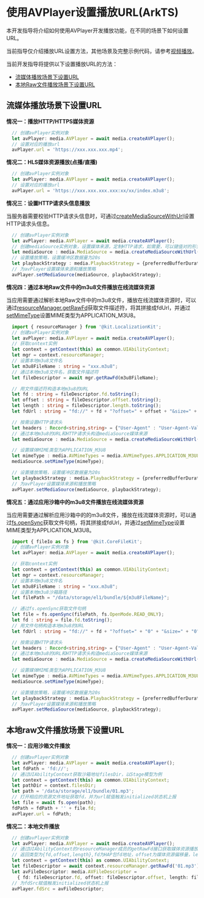 # 使用AVPlayer设置播放URL(ArkTS)
本开发指导将介绍如何使用AVPlayer开发播放功能，在不同的场景下如何设置URL。

当前指导仅介绍播放URL设置方法，其他场景及完整示例代码，请参考[视频播放](video-playback.md)。

当前开发指导将提供以下设置播放URL的方法：
- [流媒体播放场景下设置URL](#流媒体播放场景下设置url)
- [本地Raw文件播放场景下设置URL](#本地raw文件播放场景下设置url)

## 流媒体播放场景下设置URL
**情况一：播放HTTP/HTTPS媒体资源**
```ts
  // 创建avPlayer实例对象
  let avPlayer: media.AVPlayer = await media.createAVPlayer();
  // 设置对应的播放url
  avPlayer.url = 'https://xxx.xxx.xxx.mp4';
```

**情况二：HLS媒体资源播放(点播/直播)**
```ts
  // 创建avPlayer实例对象
  let avPlayer: media.AVPlayer = await media.createAVPlayer();
  // 设置对应的播放url
  avPlayer.url = 'https://xxx.xxx.xxx.xxx:xx/xx/index.m3u8';
```

**情况三：设置HTTP请求头信息播放**

当服务器需要校验HTTP请求头信息时，可通过[createMediaSourceWithUrl](../../reference/apis-media-kit/js-apis-media.md#createmediasourcewithurl12)设置HTTP请求头信息。
```ts
  // 创建avPlayer实例对象
  let avPlayer: media.AVPlayer = await media.createAVPlayer();
  // 创建mediaSource实例对象，设置媒体来源，定制HTTP请求，如需要，可以键值对的形式设置User-Agent、Cookie、Referer等字段
  let mediaSource : media.MediaSource = media.createMediaSourceWithUrl("https://xxx.xxx.xxx.xxx:xx/xx/index.m3u8",  {"User-Agent" : "User-Agent-Value", "Cookie" : "Cookie-Value", "Referer" : "Referer-Value"});
  // 设置播放策略，设置缓冲区数据量为20s
  let playbackStrategy : media.PlaybackStrategy = {preferredBufferDuration: 20};
  // 为avPlayer设置媒体来源和播放策略
  avPlayer.setMediaSource(mediaSource, playbackStrategy);
```

**情况四：通过本地Raw文件中的m3u8文件播放在线流媒体资源**

当应用需要通过解析本地Raw文件中的m3u8文件，播放在线流媒体资源时，可以通过[resourceManager.getRawFd](../../reference/apis-localization-kit/js-apis-resource-manager.md#getrawfd9)获取文件描述符，将其拼接成fdUrl，并通过[setMimeType](../../reference/apis-media-kit/js-apis-media.md#setmimetype12)设置MIME类型为APPLICATION_M3U8。
```ts
  import { resourceManager } from '@kit.LocalizationKit';
  // 创建avPlayer实例对象
  let avPlayer: media.AVPlayer = await media.createAVPlayer();
  // 获取context实例
  let context = getContext(this) as common.UIAbilityContext;
  let mgr = context.resourceManager;
  // 设置本地m3u8文件名
  let m3u8FileName : string = "xxx.m3u8";
  // 通过本地m3u8文件名，获取文件描述符
  let fileDescriptor = await mgr.getRawFd(m3u8FileName);

  // 用文件描述符构造本地m3u8的URL
  let fd : string = fileDescriptor.fd.toString();
  let offset : string = fileDescriptor.offset.toString();
  let length : string = fileDescriptor.length.toString();
  let fdUrl : string = "fd://" + fd + "?offset=" + offset + "&size=" + length;

  // 按需设置HTTP请求头
  let headers : Record<string,string> = {"User-Agent" : "User-Agent-Value", "Cookie" : "Cookie-Value"};
  // 通过本地m3u8的URL和HTTP请求头构造mediaSource媒体来源
  let mediaSource : media.MediaSource = media.createMediaSourceWithUrl(fdUrl, headers);

  // 设置媒体MIME类型为APPLICATION_M3U8
  let mimeType : media.AVMimeTypes = media.AVMimeTypes.APPLICATION_M3U8;
  mediaSource.setMimeType(mimeType);

  // 设置播放策略，设置缓冲区数据量为20s
  let playbackStrategy : media.PlaybackStrategy = {preferredBufferDuration: 20};
  // 为avPlayer设置媒体来源和播放策略
  avPlayer.setMediaSource(mediaSource, playbackStrategy);
```

**情况五：通过应用沙箱中的m3u8文件播放在线流媒体资源**

当应用需要通过解析应用沙箱中的的m3u8文件，播放在线流媒体资源时，可以通过[fs.openSync](../../reference/apis-core-file-kit/js-apis-file-fs.md#fsopensync)获取文件句柄，将其拼接成fdUrl，并通过[setMimeType](../../reference/apis-media-kit/js-apis-media.md#setmimetype12)设置MIME类型为APPLICATION_M3U8。
```ts
  import { fileIo as fs } from '@kit.CoreFileKit';
  // 创建avPlayer实例对象
  let avPlayer: media.AVPlayer = await media.createAVPlayer();

  // 获取context实例
  let context = getContext(this) as common.UIAbilityContext;
  let mgr = context.resourceManager;
  // 设置本地m3u8文件名
  let m3u8FileName : string = "xxx.m3u8";
  // 设置本地m3u8沙箱路径
  let filePath = "/data/storage/el1/bundle/${m3u8FileName}";

  // 通过fs.openSync获取文件句柄
  let file = fs.openSync(filePath, fs.OpenMode.READ_ONLY);
  let fd : string = file.fd.toString();
  // 用文件句柄构造本地m3u8的URL
  let fdUrl : string = "fd://" + fd + "?offset=" + "0" + "&size=" + "0";

  // 按需设置HTTP请求头
  let headers : Record<string,string> = {"User-Agent" : "User-Agent-Value", "Cookie" : "Cookie-Value"};
  // 通过本地m3u8的URL和HTTP请求头构造mediaSource媒体来源
  let mediaSource : media.MediaSource = media.createMediaSourceWithUrl(fdUrl, headers);

  // 设置媒体MIME类型为APPLICATION_M3U8
  let mimeType : media.AVMimeTypes = media.AVMimeTypes.APPLICATION_M3U8;
  mediaSource.setMimeType(mimeType);

  // 设置播放策略，设置缓冲区数据量为20s
  let playbackStrategy : media.PlaybackStrategy = {preferredBufferDuration: 20};
  // 为avPlayer设置媒体来源和播放策略
  avPlayer.setMediaSource(mediaSource, playbackStrategy);
```

## 本地raw文件播放场景下设置URL
**情况一：应用沙箱文件播放**
```ts
  // 创建avPlayer实例对象
  let avPlayer: media.AVPlayer = await media.createAVPlayer();
  let fdPath = 'fd://';
  // 通过UIAbilityContext获取沙箱地址filesDir，以Stage模型为例
  let context = getContext(this) as common.UIAbilityContext;
  let pathDir = context.filesDir;
  let path = '/data/storage/el1/bundle/01.mp3';
  // 打开相应的资源文件地址获取fd，并为url赋值触发initialized状态机上报
  let file = await fs.open(path);
  fdPath = fdPath + '' + file.fd;
  avPlayer.url = fdPath;
```

**情况二：本地文件播放**
```ts
  // 创建avPlayer实例对象
  let avPlayer: media.AVPlayer = await media.createAVPlayer();
  // 通过UIAbilityContext的resourceManager成员的getRawFd接口获取媒体资源播放地址
  // 返回类型为{fd,offset,length},fd为HAP包fd地址，offset为媒体资源偏移量，length为播放长度
  let context = getContext(this) as common.UIAbilityContext;
  let fileDescriptor = await context.resourceManager.getRawFd('01.mp3');
  let avFileDescriptor: media.AVFileDescriptor =
    { fd: fileDescriptor.fd, offset: fileDescriptor.offset, length: fileDescriptor.length };
  // 为fdSrc赋值触发initialized状态机上报
  avPlayer.fdSrc = avFileDescriptor;
```